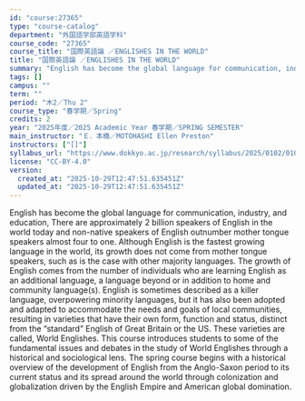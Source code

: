 ```yaml
---
id: "course:27365"
type: "course-catalog"
department: "外国語学部英語学科"
course_code: "27365"
course_title: "国際英語論 ／ENGLISHES IN THE WORLD"
title: "国際英語論 ／ENGLISHES IN THE WORLD"
summary: "English has become the global language for communication, industry, and education, There are approximately 2 billion spe…"
tags: []
campus: ""
term: ""
period: "木2／Thu 2"
course_type: "春学期／Spring"
credits: 2
year: "2025年度／2025 Academic Year 春学期／SPRING SEMESTER"
main_instructor: "Ｅ．本橋／MOTOHASHI Ellen Preston"
instructors: ["[]"]
syllabus_url: "https://www.dokkyo.ac.jp/research/syllabus/2025/0102/0102_27365_ja_JP.html"
license: "CC-BY-4.0"
version:
  created_at: "2025-10-29T12:47:51.635451Z"
  updated_at: "2025-10-29T12:47:51.635451Z"
---
```

English has become the global language for communication, industry, and education, There are approximately 2 billion speakers of English in the world today and non-native speakers of English outnumber mother tongue speakers almost four to one. Although English is the fastest growing language in the world, its growth does not come from mother tongue speakers, such as is the case with other majority languages. The growth of English comes from the number of individuals who are learning English as an additional language, a language beyond or in addition to home and community language(s). English is sometimes described as a killer language, overpowering minority languages, but it has also been adopted and adapted to accommodate the needs and goals of local communities, resulting in varieties that have their own form, function and status, distinct from the “standard” English of Great Britain or the US. These varieties are called, World Englishes. This course introduces students to some of the fundamental issues and debates in the study of World Englishes through a historical and sociological lens. The spring course begins with a historical overview of the development of English from the Anglo-Saxon period to its current status and its spread around the world through colonization and globalization driven by the English Empire and American global domination.
